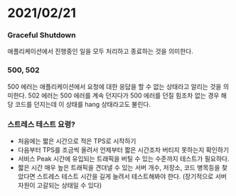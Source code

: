 # 2021/02/21

### Graceful Shutdown
애플리케이션에서 진행중인 일을 모두 처리하고 종료하는 것을 의미한다.

### 500, 502
500 에러는 애플리케이션에서 요청에 대한 응답을 할 수 없는 상태라고 알리는 것을 의미한다.
502 에러는 500 에러를 계속 던지다가 500 에러를 던질 힘조차 없는 경우 해당 코드를 던지는데 이 상태를 hang 상태라고도 불린다.

### 스트레스 테스트 요령?
- 처음에는 짧은 시간으로 적은 TPS로 시작하기
- 다음부터 TPS를 조금씩 올려서 언제부터 짧은 시간조차 버티지 못하는지 확인하기
- 서비스 Peak 시간에 유입되는 트래픽을 버틸 수 있는 수준까지 테스트가 필요하다.
- 짧은 시간 매우 높은 트래픽을 견뎌낼 수 있는 서버 개수, 저장소, 코드 병목등을 찾았다면 스트레스 테스트 시간을 길게 늘려서 테스트해봐야 한다. (장기적으로 서버 자원이 고갈되는 상태일 수 있다)
